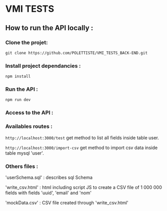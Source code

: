 # VMI TESTS

## How to run the API locally :

### Clone the projet:

```
git clone https://github.com/POLETTISTE/VMI_TESTS_BACK-END.git
```

### Install project dependancies :

```
npm install
```

### Run the API :

```
npm run dev
```

### Access to the API :

### Availables routes :

`http://localhost:3000/test` get method to list all fields inside table user.

`http://localhost:3000/import-csv` get method to import csv data inside table mysql 'user'.

### Others files :

'userSchema.sql' : describes sql Schema

'write_csv.html' : html including script JS to create a CSV file of 1 000 000 fields with fields 'uuid', 'email' and 'nom'

'mockData.csv' : CSV file created through 'write_csv.html'
